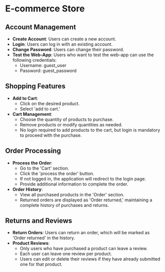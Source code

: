 # E-commerce Store

## Account Management
- **Create Account**: Users can create a new account.
- **Login**: Users can log in with an existing account.
- **Change Password**: Users can change their password.
- **Test the Web-App**: Users who want to test the web-app can use the following credentials:
  - Username: guest_user
  - Password: guest_password

## Shopping Features
- **Add to Cart**: 
  - Click on the desired product.
  - Select 'add to cart.'
- **Cart Management**:
  - Choose the quantity of products to purchase.
  - Remove products or modify quantities as needed.
  - No login required to add products to the cart, but login is mandatory to proceed with the purchase.

## Order Processing
- **Process the Order**:
  - Go to the 'Cart' section.
  - Click the 'process the order' button.
  - If not logged in, the application will redirect to the login page.
  - Provide additional information to complete the order.
- **Order History**:
  - View all purchased products in the 'Order' section.
  - Returned orders are displayed as 'Order returned,' maintaining a complete history of purchases and returns.

## Returns and Reviews
- **Return Orders**: Users can return an order, which will be marked as 'Order returned' in the history.
- **Product Reviews**:
  - Only users who have purchased a product can leave a review.
  - Each user can leave one review per product.
  - Users can edit or delete their reviews if they have already submitted one for that product.
